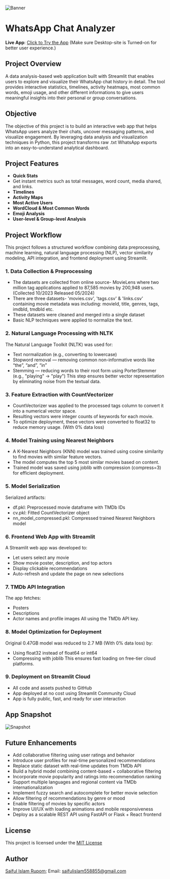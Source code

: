 ![Banner](images/banner.jpg)
# WhatsApp Chat Analyzer
**Live App**: [Click to Try the App](https://saiful-islam-rupom-whatsapp-chat-analyzer.streamlit.app/)
(Make sure Desktop-site is Turned-on for better user experience.)

## Project Overview
A data analysis-based web application built with Streamlit that enables users to explore and visualize their WhatsApp chat history in detail. The tool provides interactive statistics, timelines, activity heatmaps, most common words, emoji usage, and other different informations to give users meaningful insights into their personal or group conversations.

## Objective
The objective of this project is to build an interactive web app that helps WhatsApp users analyze their chats, uncover messaging patterns, and visualize engagement. By leveraging data analysis and visualization techniques in Python, this project transforms raw .txt WhatsApp exports into an easy-to-understand analytical dashboard.

## Project Features
- **Quick Stats**
-  Get instant metrics such as total messages, word count, media shared, and links.
- **Timelines**
- **Activity Maps**
- **Most Active Users**
- **WordCloud & Most Common Words**
- **Emoji Analysis**
- **User-level & Group-level Analysis**

## Project Workflow
This project follows a structured workflow combining data preprocessing, machine learning, natural language processing (NLP), vector similarity modeling, API integration, and frontend deployment using Streamlit.

### 1. Data Collection & Preprocessing
- The datasets are collected from online source- MovieLens where two million tag applications applied to 87,585 movies by 200,948 users. (Collected 10/2023 Released 05/2024)
- There are three datasets- 'movies.csv', 'tags.csv' & 'links.csv' containing movie metadata was including: movieId, title, genres, tags, imdbId, tmdbId etc.
- These datasets were cleaned and merged into a single dataset
- Basic NLP techniques were applied to normalize the text.

### 2. Natural Language Processing with NLTK
The Natural Language Toolkit (NLTK) was used for:
- Text normalization (e.g., converting to lowercase)
- Stopword removal — removing common non-informative words like “the”, “and”, “in”
- Stemming — reducing words to their root form using PorterStemmer (e.g., "playing" → "play")
This step ensures better vector representation by eliminating noise from the textual data.

### 3. Feature Extraction with CountVectorizer
- CountVectorizer was applied to the processed tags column to convert it into a numerical vector space.
- Resulting vectors were integer counts of keywords for each movie.
- To optimize deployment, these vectors were converted to float32 to reduce memory usage. (With 0% data loss)

### 4. Model Training using Nearest Neighbors
- A K-Nearest Neighbors (KNN) model was trained using cosine similarity to find movies with similar feature vectors.
- The model computes the top 5 most similar movies based on content.
- Trained model was saved using joblib with compression (compress=3) for efficient deployment.

### 5. Model Serialization
Serialized artifacts:
- df.pkl: Preprocessed movie dataframe with TMDb IDs
- cv.pkl: Fitted CountVectorizer object
- nn_model_compressed.pkl: Compressed trained Nearest Neighbors model

### 6. Frontend Web App with Streamlit
A Streamlit web app was developed to:
- Let users select any movie
- Show movie poster, description, and top actors
- Display clickable recommendations
- Auto-refresh and update the page on new selections

### 7. TMDb API Integration
The app fetches:
- Posters
- Descriptions
- Actor names and profile images
All using the TMDb API key.

### 8. Model Optimization for Deployment
Original 0.47GB model was reduced to 2.7 MB (With 0% data loss) by:
- Using float32 instead of float64 or int64
- Compressing with joblib
This ensures fast loading on free-tier cloud platforms.

### 9. Deployment on Streamlit Cloud
- All code and assets pushed to GitHub
- App deployed at no cost using Streamlit Community Cloud
- App is fully public, fast, and ready for user interaction

## App Snapshot
![Snapshot](images/snapshot.jpg)

## Future Enhancements
- Add collaborative filtering using user ratings and behavior
- Introduce user profiles for real-time personalized recommendations
- Replace static dataset with real-time updates from TMDb API
- Build a hybrid model combining content-based + collaborative filtering
- Incorporate movie popularity and ratings into recommendation ranking
- Support multiple languages and regional content via TMDb internationalization
- Implement fuzzy search and autocomplete for better movie selection
- Allow filtering of recommendations by genre or mood
- Enable filtering of movies by specific actors
- Improve UI/UX with loading animations and mobile responsiveness
- Deploy as a scalable REST API using FastAPI or Flask + React frontend

## License
This project is licensed under the [MIT License](LICENSE)

## Author
[Saiful Islam Rupom](https://www.linkedin.com/in/saiful-islam-rupom/); Email: saifulislam558855@gmail.com
